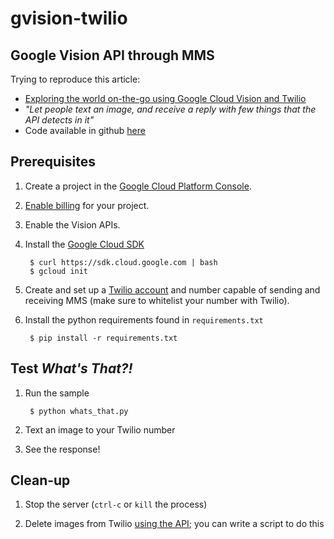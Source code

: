 # gvision-twilio
## Google Vision API through MMS

Trying to reproduce this article: 
* [Exploring the world on-the-go using Google Cloud Vision and Twilio](http://www.blog.juliaferraioli.com/2016/02/exploring-world-using-vision-twilio.html)
* *"Let people text an image, and receive a reply with few things that the API detects in it"*
* Code available in github [here](https://github.com/juliaferraioli/cloud-vision/tree/master/python/twilio-labels)

## Prerequisites

1. Create a project in the [Google Cloud Platform Console](https://console.cloud.google.com).

2. [Enable billing](https://console.cloud.google.com/project/_/settings) for your project.

3. Enable the Vision APIs.

4. Install the [Google Cloud SDK](https://cloud.google.com/sdk)

       	$ curl https://sdk.cloud.google.com | bash
        $ gcloud init

5. Create and set up a [Twilio account](https://www.twilio.com/try-twilio) and number capable of sending and receiving MMS (make sure to whitelist your number with Twilio).

6. Install the python requirements found in `requirements.txt`

		$ pip install -r requirements.txt

## Test *What's That?!*

1. Run the sample
		
		$ python whats_that.py

2. Text an image to your Twilio number

3. See the response!

## Clean-up

1. Stop the server (`ctrl-c` or `kill` the process)

2. Delete images from Twilio [using the API](https://www.twilio.com/help/faq/sms/how-do-i-delete-messages-message-media-or-message-bodies); you can write a script to do this
 
